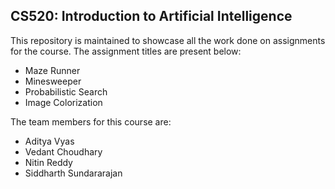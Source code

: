 ## CS520: Introduction to Artificial Intelligence 
This repository is maintained to showcase all the work done on assignments for the course. 
The assignment titles are present below:
- Maze Runner
- Minesweeper
- Probabilistic Search
- Image Colorization

The team members for this course are:
- Aditya Vyas
- Vedant Choudhary
- Nitin Reddy
- Siddharth Sundararajan

